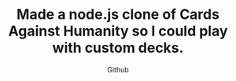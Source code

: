 ---
emoji: "🃏"
thumbnail: "cards.png"
title: "Made a node.js clone of Cards Against Humanity so I could play with custom decks."
subtitle: "Github"
github: "https://github.com/asdfMaciej/cah"
url: "/en/projects/cards-against-humanity"
weight: 8
---